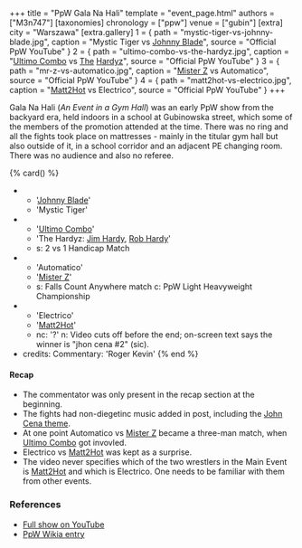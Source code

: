 +++
title = "PpW Gala Na Hali"
template = "event_page.html"
authors = ["M3n747"]
[taxonomies]
chronology = ["ppw"]
venue = ["gubin"]
[extra]
city = "Warszawa"
[extra.gallery]
1 = { path = "mystic-tiger-vs-johnny-blade.jpg", caption = "Mystic Tiger vs [Johnny Blade](@/w/johnny-blade.md)", source = "Official PpW YouTube" }
2 = { path = "ultimo-combo-vs-the-hardyz.jpg", caption = "[Ultimo Combo](@/w/johnny-blade.md) vs [The](@/w/mister-z.md) [Hardyz](@/w/rob-scaffold.md)", source = "Official PpW YouTube" }
3 = { path = "mr-z-vs-automatico.jpg", caption = "[Mister Z](@/w/mister-z.md) vs Automatico", source = "Official PpW YouTube" }
4 = { path = "matt2hot-vs-electrico.jpg", caption = "[Matt2Hot](@/w/sedzia-matt2hot.md) vs Electrico", source = "Official PpW YouTube" }
+++

Gala Na Hali (_An Event in a Gym Hall_) was an early PpW show from the backyard era, held indoors in a school at Gubinowska street, which some of the members of the promotion attended at the time. There was no ring and all the fights took place on mattresses - mainly in the titular gym hall but also outside of it, in a school corridor and an adjacent PE changing room. There was no audience and also no referee.

{% card() %}
- - '[Johnny Blade](@/w/johnny-blade.md)'
  - 'Mystic Tiger'
- - '[Ultimo Combo](@/w/johnny-blade.md)'
  - 'The Hardyz: [Jim Hardy](@/w/mister-z.md), [Rob Hardy](@/w/rob-scaffold.md)'
  - s: 2 vs 1 Handicap Match
- - 'Automatico'
  - '[Mister Z](@/w/mister-z.md)'
  - s: Falls Count Anywhere match
    c: PpW Light Heavyweight Championship
- - 'Electrico'
  - '[Matt2Hot](@/w/sedzia-matt2hot.md)'
  - nc: '?'
    n: Video cuts off before the end; on-screen text says the winner is "jhon cena #2" (sic).
- credits:
    Commentary: 'Roger Kevin'
{% end %}

#### Recap

* The commentator was only present in the recap section at the beginning.
* The fights had non-diegetinc music added in post, including the [John Cena theme][cena-za-kilo].
* At one point Automatico vs [Mister Z](@/w/mister-z.md) became a three-man match, when [Ultimo Combo](@/w/johnny-blade.md) got invovled.
* Electrico vs [Matt2Hot](@/w/sedzia-matt2hot.md) was kept as a surprise.
* The video never specifies which of the two wrestlers in the Main Event is [Matt2Hot](@/w/sedzia-matt2hot.md) and which is Electrico. One needs to be familiar with them from other events.

### References

* [Full show on YouTube](https://www.youtube.com/watch?v=vgzV_VAajB8)
* [PpW Wikia entry](https://ppw-fandom.tpwres.pl/ppw-gala-na-hali-2015)

[cena-za-kilo]: https://www.youtube.com/watch?v=svjMiqVeiG8
